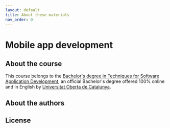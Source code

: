 ```yaml
---
layout: default
title: About these materials
nav_order: 0
---
```


# Mobile app development

## About the course

This course belongs to the [Bachelor's degree in Techniques for Software Application Development](https://studies.uoc.edu/en/bachelors-degrees/software-development/presentation), an official Bachelor's degree offered 100% online and in English by [Universitat Oberta de Catalunya](https://www.uoc.edu/portal/en/index.html).

## About the authors


## License

